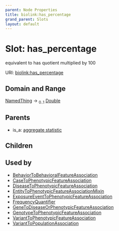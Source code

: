 ```yaml
---
parent: Node Properties
title: biolink:has_percentage
grand_parent: Slots
layout: default
---
```


# Slot: has_percentage


equivalent to has quotient multiplied by 100

URI: [biolink:has_percentage](https://w3id.org/biolink/has_percentage)

## Domain and Range

[NamedThing](NamedThing.md) ->  <sub>0..1</sub> [Double](types/Double.md)

## Parents

 *  is_a: [aggregate statistic](aggregate_statistic.md)

## Children


## Used by

 * [BehaviorToBehavioralFeatureAssociation](BehaviorToBehavioralFeatureAssociation.md)
 * [CaseToPhenotypicFeatureAssociation](CaseToPhenotypicFeatureAssociation.md)
 * [DiseaseToPhenotypicFeatureAssociation](DiseaseToPhenotypicFeatureAssociation.md)
 * [EntityToPhenotypicFeatureAssociationMixin](EntityToPhenotypicFeatureAssociationMixin.md)
 * [ExposureEventToPhenotypicFeatureAssociation](ExposureEventToPhenotypicFeatureAssociation.md)
 * [FrequencyQuantifier](FrequencyQuantifier.md)
 * [GeneToDiseaseOrPhenotypicFeatureAssociation](GeneToDiseaseOrPhenotypicFeatureAssociation.md)
 * [GenotypeToPhenotypicFeatureAssociation](GenotypeToPhenotypicFeatureAssociation.md)
 * [VariantToPhenotypicFeatureAssociation](VariantToPhenotypicFeatureAssociation.md)
 * [VariantToPopulationAssociation](VariantToPopulationAssociation.md)
